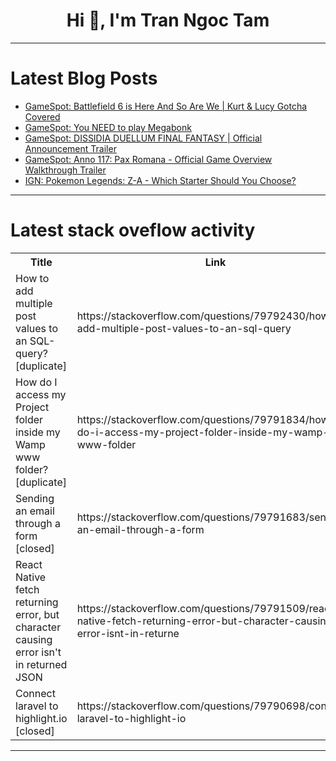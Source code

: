 <h1 align="center">Hi 👋, I'm Tran Ngoc Tam</h1>

---

# Latest Blog Posts 
<!-- BLOG-POST-LIST:START -->
- [GameSpot: Battlefield 6 is Here And So Are We | Kurt &amp; Lucy Gotcha Covered](https://dev.to/gg_news/gamespot-battlefield-6-is-here-and-so-are-we-kurt-lucy-gotcha-covered-35fk)
- [GameSpot: You NEED to play Megabonk](https://dev.to/gg_news/gamespot-you-need-to-play-megabonk-4d9h)
- [GameSpot: DISSIDIA DUELLUM FINAL FANTASY | Official Announcement Trailer](https://dev.to/gg_news/gamespot-dissidia-duellum-final-fantasy-official-announcement-trailer-42l0)
- [GameSpot: Anno 117: Pax Romana - Official Game Overview Walkthrough Trailer](https://dev.to/gg_news/gamespot-anno-117-pax-romana-official-game-overview-walkthrough-trailer-4lhp)
- [IGN: Pokemon Legends: Z-A - Which Starter Should You Choose?](https://dev.to/gg_news/ign-pokemon-legends-z-a-which-starter-should-you-choose-3n25)
<!-- BLOG-POST-LIST:END -->

---

# Latest stack oveflow activity
<table>
  <tr><th>Title</th><th>Link</th></tr>
  <!-- STACKOVERFLOW:START --><tr><td>How to add multiple post values to an SQL-query? [duplicate]</td><td>https://stackoverflow.com/questions/79792430/how-to-add-multiple-post-values-to-an-sql-query</td></tr><tr><td>How do I access my Project folder inside my Wamp www folder? [duplicate]</td><td>https://stackoverflow.com/questions/79791834/how-do-i-access-my-project-folder-inside-my-wamp-www-folder</td></tr><tr><td>Sending an email through a form [closed]</td><td>https://stackoverflow.com/questions/79791683/sending-an-email-through-a-form</td></tr><tr><td>React Native fetch returning error, but character causing error isn&#39;t in returned JSON</td><td>https://stackoverflow.com/questions/79791509/react-native-fetch-returning-error-but-character-causing-error-isnt-in-returne</td></tr><tr><td>Connect laravel to highlight.io [closed]</td><td>https://stackoverflow.com/questions/79790698/connect-laravel-to-highlight-io</td></tr><!-- STACKOVERFLOW:END -->
</table>

---


